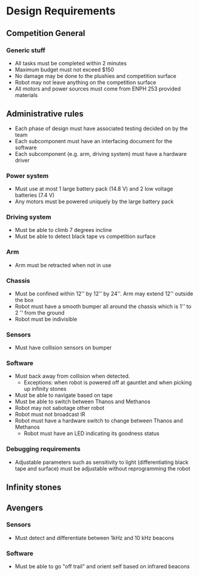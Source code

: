 # Design Requirements
## Competition General

### Generic stuff
* All tasks must be completed within 2 minutes
* Maximum budget must not exceed $150
* No damage may be done to the plushies and competition surface
* Robot may not leave anything on the competition surface
* All motors and power sources must come from ENPH 253 provided materials

## Administrative rules
* Each phase of design must have associated testing decided on by the team
* Each subcomponent must have an interfacing document for the software
* Each subcomponent (e.g. arm, driving system) must have a hardware driver

### Power system
* Must use at most 1 large battery pack (14.8 V) and 2 low voltage batteries (7.4 V)
* Any motors must be powered uniquely by the large battery pack

### Driving system
* Must be able to climb 7 degrees incline
* Must be able to detect black tape vs competition surface

### Arm
* Arm must be retracted when not in use

### Chassis
* Must be confined within 12'' by 12'' by 24''. Arm may extend 12'' outside the box
* Robot must have a smooth bumper all around the chassis which is 1'' to 2 '' from the ground
* Robot must be indivisible

### Sensors
* Must have collision sensors on bumper

### Software
* Must back away from collision when detected. 
   * Exceptions: when robot is powered off at gauntlet and when picking up infinity stones
* Must be able to navigate based on tape
* Must be able to switch between Thanos and Methanos
* Robot may not sabotage other robot
* Robot must not broadcast IR
* Robot must have a hardware switch to change between Thanos and Methanos
  * Robot must have an LED indicating its goodness status
  
### Debugging requirements
* Adjustable parameters such as sensitivity to light (differentiating black tape and surface) must be adjustable without reprogramming the robot

## Infinity stones

## Avengers

### Sensors
* Must detect and differentiate between 1kHz and 10 kHz beacons

### Software
* Must be able to go "off trail" and orient self based on infrared beacons

